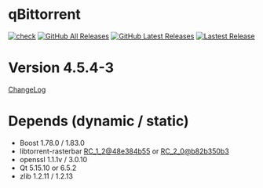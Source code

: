 # qBittorrent
[![check](https://github.com/brvphoenix/auto-build/actions/workflows/ci.yml/badge.svg?event=push)](https://github.com/brvphoenix/auto-build/actions)
[![GitHub All Releases](https://img.shields.io/github/downloads/brvphoenix/auto-build/total)](https://github.com/brvphoenix/auto-build/releases)
[![GitHub Latest Releases](https://img.shields.io/github/downloads/brvphoenix/auto-build/latest/total)](https://github.com/brvphoenix/auto-build/releases/latest)
[![Lastest Release](https://img.shields.io/github/v/release/brvphoenix/auto-build.svg?logo=github&cacheSeconds=10&label=latest)](https://github.com/brvphoenix/auto-build/releases/latest)

# Version 4.5.4-3
[ChangeLog](https://github.com/qbittorrent/qBittorrent/blob/v4_5_x/Changelog)

# Depends (dynamic / static)
* Boost 1.78.0 / 1.83.0
* libtorrent-rasterbar [RC_1_2@48e384b55](https://github.com/arvidn/libtorrent/commits/RC_1_2?before=48e384b55e0e2cebc24db996df6b36f3c935a112+35&branch=RC_1_2) or [RC_2_0@b82b350b3](https://github.com/arvidn/libtorrent/commits/RC_2_0?before=b82b350b38147ac7ddf6ec41027ebe07dc15f913+35&branch=RC_2_0)
* openssl 1.1.1v / 3.0.10
* Qt 5.15.10 or 6.5.2
* zlib 1.2.11 / 1.2.13
